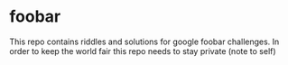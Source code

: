 # foobar
This repo contains riddles and solutions for google foobar challenges.
In order to keep the world fair this repo needs to stay private (note to self)